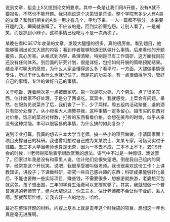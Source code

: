说到文章，组会上S又提到论文的要求。其中一条是让我们用A开题，没有A就不要报名，不然也不能开题。我只能说这个决策很是荒谬。整个学院有多少人有A类的文章？和我们相关的A类一用才有几个，平均下来，一人一篇都不够分。本来要开题的我，瞬间就暴躁了。不应该的是，回到实验室抱怨。让别人看了，一是嘲笑，而是抓到小辫子。这种事情已经吃亏不是一次两次了。

某晚在看ICSE17年收录的文章，发现大腿懂的很多，真的很厉害。看到题目，他能够猜测出论文大致的内容；看到作者能够知道团队做什么事情。后来看他的开题报告，真心厉害。从格式到内容，条理清晰。特别是已有工作调研，这方面我目前还没有任何体系。到后面的研究计划，很是详细，包括如何开展的策略预期结果。结合平时聊天的感觉，为什么人家会懂得这么多？看平时，一方面，大腿做事情很专注，所以干什么看什么也就记住了。而是花的功夫多。有一点很值得学习，管好自己的事情，专注的做好自己的事情。

关于吃饭，连着两次差一点被商家坑。第一次是吃火锅，八个男生，点了很多东西。估计商家不好处理，于是分了两桌吃。冥冥中，我就感觉，上菜会有问题。果然，在服务员说菜齐了后，我们查了一下，少了两样。周五组内活动聚餐，退的酒只有部分处理了。从小母亲大人酒教导我，这种事情一定多留心。超市买的东西对对价格，饭店的菜对对样数，打折的东西看看价格。会想在美帝的时候，似乎从来没有这种烦恼。本可以很容易的事情，为什么搞的如此复杂？

说到毕业打算，我真的想去三本大学当老师。搞一些小的项目做做，申请国家面上项目支撑自己的科研。我也曾幻想过自己成为某某院士、某某专家。可惜现实过于残酷。去三本大学当老师也算是无奈，因为一本去不成，二本不上不下。去CS开会的时候，H老师得知后表示很欣赏我的想法。语气中不过是一种惊讶、戏谑罢了。回家过年我是没有和家里人说，估计他们会很失望吧。倒是我自己组内的同学，经常拿这个开玩笑。说吧，我很享受被叫做老师。我也很喜欢这份工作：上课教知识，讲段子；下课做科研，研究一些自己感兴趣的东西；科研成果能够转化最后，不能也要做一些实际项目，赚些钱，不需要很多，想旅游就旅游，老婆想买包就买包，孩子想出国，三年的学费生活费可以支撑就够了。其实，我就想做一个普普通通的老师罢了。组内大腿说过：你去三本，估计老师都不会让你毕业的，丢人啊。那就帮帮忙喽，让我去好一点的地方，哈哈。

最近在整理开题的材料。内容上基本上就是去年这个时候搞的项目，想想这一年也真是毫无进展啊。


